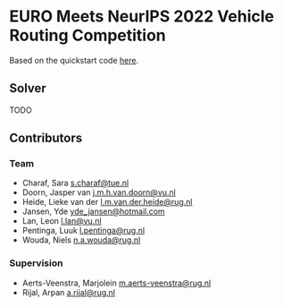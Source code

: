 # EURO Meets NeurIPS 2022 Vehicle Routing Competition

Based on the quickstart code [here](https://github.com/ortec/euro-neurips-vrp-2022-quickstart).

## Solver

TODO


## Contributors

### Team
- Charaf, Sara <s.charaf@tue.nl>
- Doorn, Jasper van <j.m.h.van.doorn@vu.nl>
- Heide, Lieke van der <l.m.van.der.heide@rug.nl>
- Jansen, Yde <yde_jansen@hotmail.com>
- Lan, Leon <l.lan@vu.nl>
- Pentinga, Luuk <l.pentinga@rug.nl>
- Wouda, Niels <n.a.wouda@rug.nl>

### Supervision
- Aerts-Veenstra, Marjolein <m.aerts-veenstra@rug.nl>
- Rijal, Arpan <a.rijal@rug.nl>
